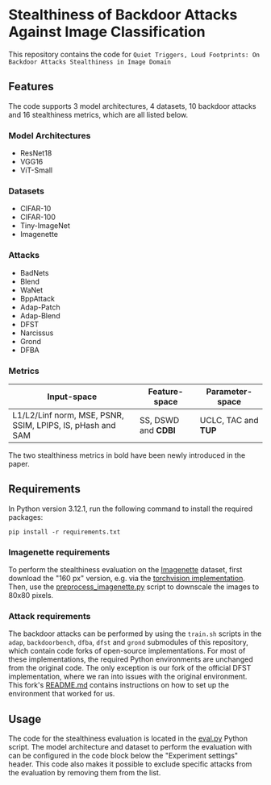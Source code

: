 # Stealthiness of Backdoor Attacks Against Image Classification
This repository contains the code for ```Quiet Triggers, Loud Footprints: On Backdoor Attacks Stealthiness in Image Domain```

## Features
The code supports 3 model architectures, 4 datasets, 10 backdoor attacks and 16 stealthiness metrics, which are all listed below.

### Model Architectures
- ResNet18
- VGG16
- ViT-Small

### Datasets
- CIFAR-10
- CIFAR-100
- Tiny-ImageNet
- Imagenette

### Attacks
- BadNets
- Blend
- WaNet
- BppAttack
- Adap-Patch
- Adap-Blend
- DFST
- Narcissus
- Grond
- DFBA

### Metrics
| Input-space                                              | Feature-space | Parameter-space |
| ---------------------------------------------------------| ------------- | --------------- |
| L1/L2/Linf norm, MSE, PSNR, SSIM, LPIPS, IS, pHash and SAM  | SS, DSWD and **CDBI** | UCLC, TAC and **TUP**

The two stealthiness metrics in bold have been newly introduced in the paper.

## Requirements
In Python version 3.12.1, run the following command to install the required packages:
```
pip install -r requirements.txt
```

### Imagenette requirements
To perform the stealthiness evaluation on the [Imagenette](https://github.com/fastai/imagenette) dataset, first download the "160 px" version, e.g. via the [torchvision implementation](https://docs.pytorch.org/vision/main/generated/torchvision.datasets.Imagenette.html). Then, use the [preprocess_imagenette.py](preprocess_imagenette.py) script to downscale the images to 80x80 pixels.

### Attack requirements
The backdoor attacks can be performed by using the `train.sh` scripts in the `adap`, `backdoorbench`, `dfba`, `dfst` and `grond` submodules of this repository, which contain code forks of open-source implementations. For most of these implementations, the required Python environments are unchanged from the original code. The only exception is our fork of the official DFST implementation, where we ran into issues with the original environment. This fork's [README.md](https://github.com/hb140502/DFST?tab=readme-ov-file#environments) contains instructions on how to set up the environment that worked for us.

## Usage
The code for the stealthiness evaluation is located in the [eval.py](eval.py) Python script. The model architecture and dataset to perform the evaluation with can be configured in the code block below the "Experiment settings" header. This code also makes it possible to exclude specific attacks from the evaluation by removing them from the list.